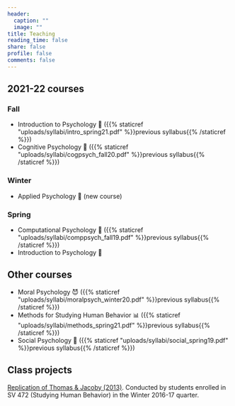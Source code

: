 ```yaml
---
header:
  caption: ""
  image: ""
title: Teaching
reading_time: false
share: false
profile: false
comments: false
---
```


## 2021-22 courses

### Fall

* Introduction to Psychology 🤔 ({{% staticref "uploads/syllabi/intro_spring21.pdf" %}}previous syllabus{{% /staticref %}})
* Cognitive Psychology 🧠 ({{% staticref "uploads/syllabi/cogpsych_fall20.pdf" %}}previous syllabus{{% /staticref %}})

### Winter

* Applied Psychology 📝 (new course)

### Spring

* Computational Psychology 🤖 ({{% staticref "uploads/syllabi/comppsych_fall19.pdf" %}}previous syllabus{{% /staticref %}})
* Introduction to Psychology 🤔

## Other courses

* Moral Psychology 😈 ({{% staticref "uploads/syllabi/moralpsych_winter20.pdf" %}}previous syllabus{{% /staticref %}})
* Methods for Studying Human Behavior 📊 ({{% staticref "uploads/syllabi/methods_spring21.pdf" %}}previous syllabus{{% /staticref %}})
* Social Psychology 👭 ({{% staticref "uploads/syllabi/social_spring19.pdf" %}}previous syllabus{{% /staticref %}})

## Class projects

[Replication of Thomas & Jacoby (2013)](http://osf.io/hsve8). Conducted by students enrolled in SV 472 (Studying Human Behavior) in the Winter 2016-17 quarter.
